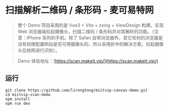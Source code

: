 # 扫描解析二维码 / 条形码 - 麦可易特网
> 整个 Demo 项目采用的是 Vue3 + Vite + zxing + ViewDesign 构建。实现 Web 浏览器端拉起摄像头，扫描二维码 / 条形码并对其解析的功能。（注意：iPhone 系列的手机，除了 Safari 自带浏览器外，其它任何的浏览器是没有权限配置网站是否可用摄像头的，所以采用折中的解决方案，拉起摄像头后拍照进行识别）。

> Demo 体验地址：[https://scan.makeit.vip/](https://scan.makeit.vip/)

## 运行
```
git clone https://github.com/lirongtong/miitvip-canvas-demo.git
cd miitvip-scan-demo
npm install
npm run dev
```